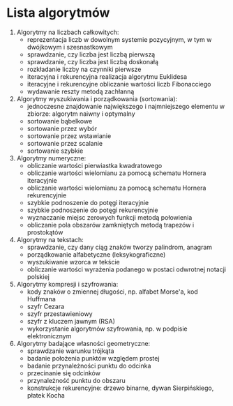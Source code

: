 # Lista algorytmów

1. Algorytmy na liczbach całkowitych:
    * reprezentacja liczb w dowolnym systemie pozycyjnym, w tym w dwójkowym i szesnastkowym
    * sprawdzanie, czy liczba jest liczbą pierwszą
    * sprawdzanie, czy liczba jest liczbą doskonałą
    * rozkładanie liczby na czynniki pierwsze
    * iteracyjna i rekurencyjna realizacja algorytmu Euklidesa
    * iteracyjne i rekurencyjne obliczanie wartości liczb Fibonacciego
    * wydawanie reszty metodą zachłanną
2. Algorytmy wyszukiwania i porządkowania (sortowania):
    * jednoczesne znajdowanie największego i najmniejszego elementu w zbiorze: algorytm naiwny i optymalny
    * sortowanie bąbelkowe
    * sortowanie przez wybór
    * sortowanie przez wstawianie
    * sortowanie przez scalanie
    * sortowanie szybkie
3. Algorytmy numeryczne:
    * obliczanie wartości pierwiastka kwadratowego
    * obliczanie wartości wielomianu za pomocą schematu Hornera iteracyjnie
    * obliczanie wartości wielomianu za pomocą schematu Hornera rekurencyjnie
    * szybkie podnoszenie do potęgi iteracyjnie
    * szybkie podnoszenie do potęgi rekurencyjnie
    * wyznaczanie miejsc zerowych funkcji metodą połowienia
    * obliczanie pola obszarów zamkniętych metodą trapezów i prostokątów
4. Algorytmy na tekstach:
    * sprawdzanie, czy dany ciąg znaków tworzy palindrom, anagram
    * porządkowanie alfabetyczne (leksykograficzne)
    * wyszukiwanie wzorca w tekście
    * obliczanie wartości wyrażenia podanego w postaci odwrotnej notacji polskiej
5. Algorytmy kompresji i szyfrowania:
    * kody znaków o zmiennej długości, np. alfabet Morse'a, kod Huffmana
    * szyfr Cezara
    * szyfr przestawieniowy
    * szyfr z kluczem jawnym (RSA)
    * wykorzystanie algorytmów szyfrowania, np. w podpisie elektronicznym
6. Algorytmy badające własności geometryczne:
    * sprawdzanie warunku trójkąta
    * badanie położenia punktów względem prostej
    * badanie przynależności punktu do odcinka
    * przecinanie się odcinków
    * przynależność punktu do obszaru
    * konstrukcje rekurencyjne: drzewo binarne, dywan Sierpińskiego, płatek Kocha
